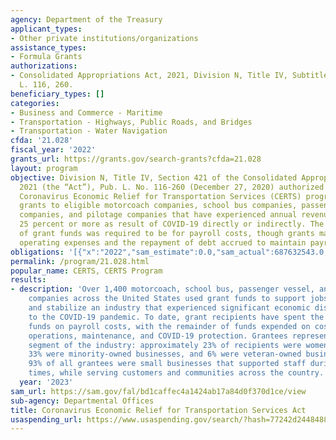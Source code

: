 ```yaml
---
agency: Department of the Treasury
applicant_types:
- Other private institutions/organizations
assistance_types:
- Formula Grants
authorizations:
- Consolidated Appropriations Act, 2021, Division N, Title IV, Subtitle B, 421. Pub.
  L. 116, 260.
beneficiary_types: []
categories:
- Business and Commerce - Maritime
- Transportation - Highways, Public Roads, and Bridges
- Transportation - Water Navigation
cfda: '21.028'
fiscal_year: '2022'
grants_url: https://grants.gov/search-grants?cfda=21.028
layout: program
objective: Division N, Title IV, Section 421 of the Consolidated Appropriations Act,
  2021 (the “Act”), Pub. L. No. 116-260 (December 27, 2020) authorized the $2 billion
  Coronavirus Economic Relief for Transportation Services (CERTS) program to provide
  grants to eligible motorcoach companies, school bus companies, passenger vessel
  companies, and pilotage companies that have experienced annual revenue losses of
  25 percent or more as result of COVID-19 directly or indirectly. The priority use
  of grant funds was required to be for payroll costs, though grants may be used for
  operating expenses and the repayment of debt accrued to maintain payroll.
obligations: '[{"x":"2022","sam_estimate":0.0,"sam_actual":687632543.0,"usa_spending_actual":684164975.09},{"x":"2023","sam_estimate":0.0,"sam_actual":0.0,"usa_spending_actual":-30092529.97},{"x":"2024","sam_estimate":0.0,"sam_actual":0.0,"usa_spending_actual":-43578.03}]'
permalink: /program/21.028.html
popular_name: CERTS, CERTS Program
results:
- description: 'Over 1,400 motorcoach, school bus, passenger vessel, and pilotage
    companies across the United States used grant funds to support jobs, rehire staff,
    and stabilize an industry that experienced significant economic disruptions due
    to the COVID-19 pandemic. To date, grant recipients have spent the majority of
    funds on payroll costs, with the remainder of funds expended on costs such as
    operations, maintenance, and COVID-19 protection. Grantees represented a diverse
    segment of the industry: approximately 23% of recipients were women-owned businesses,
    33% were minority-owned businesses, and 6% were veteran-owned businesses. Approximately
    93% of all grantees were small businesses that supported staff during challenging
    times, while serving customers and communities across the country.'
  year: '2023'
sam_url: https://sam.gov/fal/bd1caffec4a1424ab17a84d0f370d1ce/view
sub-agency: Departmental Offices
title: Coronavirus Economic Relief for Transportation Services Act
usaspending_url: https://www.usaspending.gov/search/?hash=77242d2448488058e93e229319155a16
---
```

